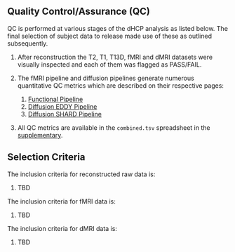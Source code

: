 ---
---

## Quality Control/Assurance (QC)

QC is performed at various stages of the dHCP analysis as listed below. The
final selection of subject data to release made use of these as outlined
subsequently.

1. After reconstruction the T2, T1, T13D, fMRI and dMRI datasets were visually 
inspected and each of them was flagged as PASS/FAIL.

2. The fMRI pipeline and diffusion pipelines generate numerous quantitative QC metrics which are described on their respective pages:
   1. [Functional Pipeline](fmri.md#fmri-qc)
   2. [Diffusion EDDY Pipeline](dwi.md#diffusion-mri-qc)
   3. [Diffusion SHARD Pipeline](dwi-shard.md#diffusion-mri-qc)
   
3. All QC metrics are available in the `combined.tsv` spreadsheet in the [supplementary](https://github.com/BioMedIA/dHCP-release-notes/tree/master/supplementary_files).

## Selection Criteria

The inclusion criteria for reconstructed raw data is:
1. TBD

The inclusion criteria for fMRI data is:

1. TBD

The inclusion criteria for dMRI data is:

1. TBD

